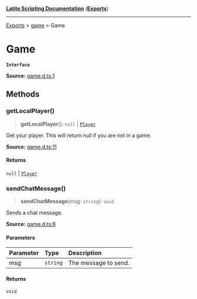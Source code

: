 [**Latite Scripting Documentation**](../../README.md) ([**Exports**](../../exports.md))

---

[Exports](../../exports.md) > [game](../index.md) > Game

# Game

**`Interface`**

**Source:** [game.d.ts:1](https://github.com/LatiteScripting/latitescripting.github.io/blob/0268f00/definitions/game.d.ts#L1)

## Methods

### getLocalPlayer()

> **getLocalPlayer**(): `null` \| [`Player`](../../module.entity/classes/class.Player.md)

Get your player. This will return null if you are not in a game.

**Source:** [game.d.ts:11](https://github.com/LatiteScripting/latitescripting.github.io/blob/0268f00/definitions/game.d.ts#L11)

#### Returns

`null` \| [`Player`](../../module.entity/classes/class.Player.md)

### sendChatMessage()

> **sendChatMessage**(msg: `string`): `void`

Sends a chat message.

**Source:** [game.d.ts:6](https://github.com/LatiteScripting/latitescripting.github.io/blob/0268f00/definitions/game.d.ts#L6)

#### Parameters

| Parameter | Type     | Description          |
| :-------- | :------- | :------------------- |
| msg       | `string` | The message to send. |

#### Returns

`void`
